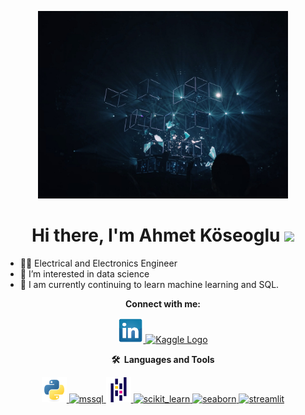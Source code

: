 <p align="center"> 
  <img src="data_science" alt="Data Science Image" width="400">
  <br>
</p>
  
<h1 align="center"><b> Hi there, I'm Ahmet Köseoglu  </b><img src="https://media.giphy.com/media/hvRJCLFzcasrR4ia7z/giphy.gif" width="35"></h1>

- 👨‍🔧 Electrical and Electronics Engineer
- 👀 I’m interested in data science
- 🌱 I am currently continuing to learn machine learning and SQL.

<p align="center"> 
  <b> Connect with me: </b>
</p>

<p align="center">
  <a href="https://www.linkedin.com/in/ahmetksgl/" target="_blank">
    <img src="linkedin" alt="LinkedIn Logo" width="40">
  </a> 
  <a href="https://www.kaggle.com/ahmetkoseoglu" target="blank">
    <img src="https://raw.githubusercontent.com/rahuldkjain/github-profile-readme-generator/master/src/images/icons/Social/kaggle.svg" alt="Kaggle Logo" width="40" />
  </a>
  
</p>

<p align="center">
  <b>🛠 &nbsp;Languages and Tools</b>
</p>  
<p align="center">
  <a href="https://www.python.org" target="_blank" rel="noreferrer"> <img src="https://raw.githubusercontent.com/devicons/devicon/master/icons/python/python-original.svg" alt="python" width="40" height="40"/> </a>
  <a href="https://www.microsoft.com/en-us/sql-server" target="_blank" rel="noreferrer"> <img src="https://www.svgrepo.com/show/303229/microsoft-sql-server-logo.svg" alt="mssql" width="40" height="40"/> </a> 
  <a href="https://pandas.pydata.org/" target="_blank" rel="noreferrer"> <img src="https://raw.githubusercontent.com/devicons/devicon/2ae2a900d2f041da66e950e4d48052658d850630/icons/pandas/pandas-original.svg" alt="pandas" width="40" height="40"/> </a>  
 <a href="https://scikit-learn.org/" target="_blank" rel="noreferrer"> <img src="https://upload.wikimedia.org/wikipedia/commons/0/05/Scikit_learn_logo_small.svg" alt="scikit_learn" width="40" height="40"/> </a>   
 <a href="https://seaborn.pydata.org/" target="_blank" rel="noreferrer"> <img src="https://seaborn.pydata.org/_images/logo-mark-lightbg.svg" alt="seaborn" width="40" height="40"/> </a> 
 <a href="https://streamlit.io/" target="_blank" rel="noreferrer"> <img src="https://cdn.analyticsvidhya.com/wp-content/uploads/2021/06/39595st.jpeg" alt="streamlit" width="40" height="40"/> </a>
</p> 



